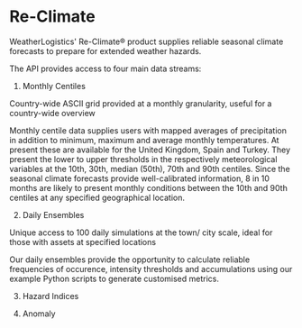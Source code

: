 # Re-Climate

WeatherLogistics' Re-Climate® product supplies reliable seasonal climate forecasts to prepare for extended weather hazards.

The API provides access to four main data streams:

1. Monthly Centiles

Country-wide ASCII grid provided at a monthly granularity, useful for a country-wide overview

Monthly centile data supplies users with mapped averages of precipitation in addition to minimum, maximum and average monthly temperatures. At present these are available for the United Kingdom, Spain and Turkey. They present the lower to upper thresholds in the respectively meteorological variables at the 10th, 30th, median (50th), 70th and 90th centiles. Since the seasonal climate forecasts provide well-calibrated information, 8 in 10 months are likely to present monthly conditions between the 10th and 90th centiles at any specified geographical location.

2. Daily Ensembles

Unique access to 100 daily simulations at the town/ city scale, ideal for those with assets at specified locations

Our daily ensembles provide the opportunity to calculate reliable frequencies of occurence, intensity thresholds and accumulations using our example Python scripts to generate customised metrics.


3. Hazard Indices



4. Anomaly


